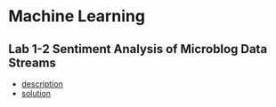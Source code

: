 # Machine Learning

## Lab 1-2 Sentiment Analysis of Microblog Data Streams

- [description](SentimentAnalysis/description/Lab1+2-Microblog-Classification.pdf)
- [solution](SentimentAnalysis)